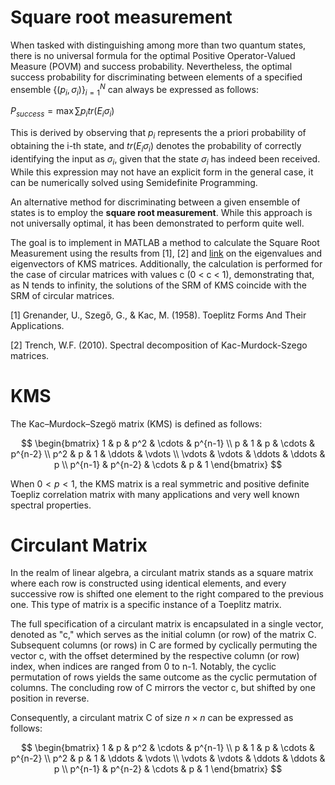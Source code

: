 # Square root measurement

When tasked with distinguishing among more than two quantum states, there is no universal formula for the optimal Positive Operator-Valued Measure (POVM) and success probability. Nevertheless, the optimal success probability for discriminating between elements of a specified ensemble $\{(p_i,\sigma_i)\}^N_{i=1}$ can always be expressed as follows:

$P_{success}=\max \sum p_i tr(E_i\sigma_i)$

This is derived by observing that $p_i$ represents the a priori probability of obtaining the i-th state, and $tr(E_i\sigma_i)$ denotes the probability of correctly identifying the input as $\sigma _{i}$, given that the state $\sigma _{i}$ has indeed been received. While this expression may not have an explicit form in the general case, it can be numerically solved using Semidefinite Programming.

An alternative method for discriminating between a given ensemble of states is to employ the **square root measurement**. While this approach is not universally optimal, it has been demonstrated to perform quite well.

The goal is to implement in MATLAB a method to calculate the Square Root Measurement using the results from [1], [2] and [link](https://www.egormaximenko.com/plots/KMS_eig.html) on the eigenvalues and eigenvectors of KMS matrices. Additionally, the calculation is performed for the case of circular matrices with values c (0 < c < 1), demonstrating that, as N tends to infinity, the solutions of the SRM of KMS coincide with the SRM of circular matrices.


[1] Grenander, U., Szegő, G., & Kac, M. (1958). Toeplitz Forms And Their Applications.

[2] Trench, W.F. (2010). Spectral decomposition of Kac-Murdock-Szego matrices.

# KMS

The Kac–Murdock–Szegö matrix (KMS) is defined as follows: 

$$
\begin{bmatrix}
1       & p       & p^2    & \cdots & p^{n-1} \\ 
p       & 1       & p      & \cdots & p^{n-2} \\ 
p^2     & p       & 1      & \ddots & \vdots  \\ 
\vdots  & \vdots  & \ddots & \ddots & p       \\ 
p^{n-1} & p^{n-2} & \cdots & p      & 1
\end{bmatrix}
$$

When $0 < p < 1$, the KMS matrix is a real symmetric and positive definite Toepliz correlation matrix with many applications and very well known spectral properties. 

# Circulant Matrix

In the realm of linear algebra, a circulant matrix stands as a square matrix where each row is constructed using identical elements, and every successive row is shifted one element to the right compared to the previous one. This type of matrix is a specific instance of a Toeplitz matrix.

The full specification of a circulant matrix is encapsulated in a single vector, denoted as "c," which serves as the initial column (or row) of the matrix C. Subsequent columns (or rows) in C are formed by cyclically permuting the vector c, with the offset determined by the respective column (or row) index, when indices are ranged from 0 to n-1. Notably, the cyclic permutation of rows yields the same outcome as the cyclic permutation of columns. The concluding row of C mirrors the vector c, but shifted by one position in reverse.

Consequently, a circulant matrix C of size $n \times n$ can be expressed as follows:

$$
\begin{bmatrix}
1       & p       & p^2    & \cdots & p^{n-1} \\ 
p       & 1       & p      & \cdots & p^{n-2} \\ 
p^2     & p       & 1      & \ddots & \vdots  \\ 
\vdots  & \vdots  & \ddots & \ddots & p       \\ 
p^{n-1} & p^{n-2} & \cdots & p      & 1
\end{bmatrix}
$$

